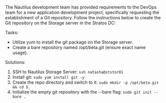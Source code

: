 The Nautilus development team has provided requirements to the DevOps team for a new application development project, specifically requesting the establishment of a Git repository. Follow the instructions below to create the Git repository on the Storage server in the Stratos DC:

Tasks:
- Utilize yum to install the git package on the Storage server.
- Create a bare repository named /opt/beta.git (ensure exact name usage).

Solutions:
1. SSH to Nautilus Storage Server: `ssh natasha@ststor01`
2. Install git: `sudo yum install git -y`
3. Create the repo directory and switch to it: `sudo mkdir -p /opt/beta.git && cd $_`
4. Initialize the empty git repository with the --bare flag: `sudo git init --bare .`

